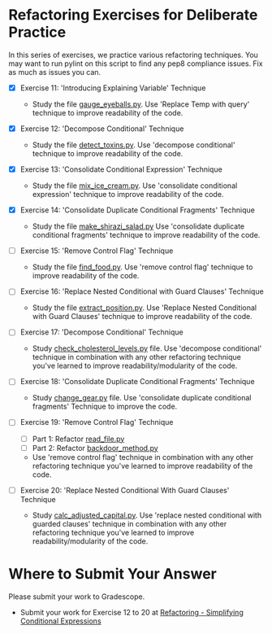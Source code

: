 # Refactoring Exercises for Deliberate Practice

In this series of exercises, we practice various refactoring techniques. You may want to run pylint on this script to find any pep8 compliance issues. Fix as much as issues you can.

- [x] Exercise 11: 'Introducing Explaining Variable' Technique

  - Study the file [gauge_eyeballs.py](gauge_eyeballs.py). Use 'Replace Temp with query' technique to improve readability of the code.

- [x] Exercise 12: 'Decompose Conditional' Technique

  - Study the file [detect_toxins.py](detect_toxins.py). Use 'decompose conditional' technique to improve readability of the code.

- [x] Exercise 13: 'Consolidate Conditional Expression' Technique

  - Study the file [mix_ice_cream.py](mix_ice_cream.py). Use 'consolidate conditional expression' technique to improve readability of the code.

- [x] Exercise 14: 'Consolidate Duplicate Conditional Fragments' Technique

  - Study the file [make_shirazi_salad.py](make_shirazi_salad.py) Use 'consolidate duplicate conditional fragments' technique to improve readability of the code.

- [ ] Exercise 15: 'Remove Control Flag' Technique

  - Study the file [find_food.py](find_food.py). Use 'remove control flag' technique to improve readability of the code.

- [ ] Exercise 16: 'Replace Nested Conditional with Guard Clauses' Technique

  - Study the file [extract_position.py](extract_position.py). Use 'Replace Nested Conditional with Guard Clauses' technique to improve readability of the code.

- [ ] Exercise 17: 'Decompose Conditional' Technique

  - Study [check_cholesterol_levels.py](check_cholesterol_levels.py) file. Use 'decompose conditional' technique in combination with any other refactoring technique you've learned to improve readability/modularity of the code.

- [ ] Exercise 18: 'Consolidate Duplicate Conditional Fragments' Technique

  - Study [change_gear.py](change_gear.py) file. Use 'consolidate duplicate conditional fragments' Technique to improve the code.

- [ ] Exercise 19: 'Remove Control Flag' Technique

  - [ ] Part 1: Refactor [read_file.py](read_file.py)
  - [ ] Part 2: Refactor [backdoor_method.py](backdoor_method.py)
  - Use 'remove control flag' technique in combination with any other refactoring technique you've learned to improve readability of the code.

- [ ] Exercise 20: 'Replace Nested Conditional With Guard Clauses' Technique
  - Study [calc_adjusted_capital.py](calc_adjusted_capital.py). Use 'replace nested conditional with guarded clauses' technique in combination with any other refactoring technique you've learned to improve readability/modularity of the code.

# Where to Submit Your Answer

Please submit your work to Gradescope.

- Submit your work for Exercise 12 to 20 at [Refactoring - Simplifying Conditional Expressions](https://www.gradescope.com/courses/206382/assignments/1013900)
